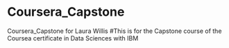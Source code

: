 # Coursera_Capstone
Coursera_Capstone for Laura Willis
#This is for the Capstone course of the Coursea certificate in Data Sciences with IBM
